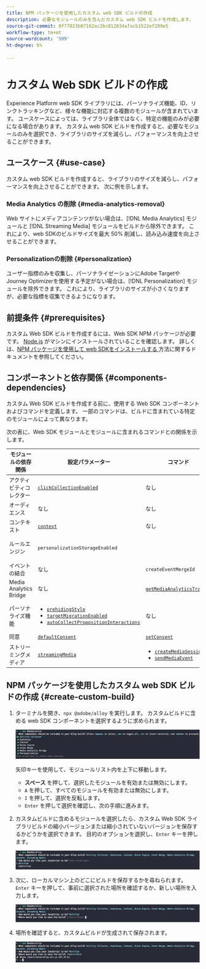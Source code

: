 ```yaml
---
title: NPM パッケージを使用したカスタム web SDK ビルドの作成
description: 必要なモジュールのみを含んだカスタム web SDK ビルドを作成します。
source-git-commit: 0f77023b07102ac2bc812034afacb1522ef209e5
workflow-type: tm+mt
source-wordcount: '509'
ht-degree: 6%

---
```



# カスタム Web SDK ビルドの作成

Experience Platform web SDK ライブラリには、パーソナライズ機能、ID、リンクトラッキングなど、様々な機能に対応する複数のモジュールが含まれています。 ユースケースによっては、ライブラリ全体ではなく、特定の機能のみが必要になる場合があります。 カスタム web SDK ビルドを作成すると、必要なモジュールのみを選択でき、ライブラリのサイズを減らし、パフォーマンスを向上させることができます。

## ユースケース {#use-case}

カスタム web SDK ビルドを作成すると、ライブラリのサイズを減らし、パフォーマンスを向上させることができます。 次に例を示します。

### Media Analytics の削除 {#media-analytics-removal}

Web サイトにメディアコンテンツがない場合は、[!DNL Media Analytics] モジュールと [!DNL Streaming Media] モジュールをビルドから除外できます。 これにより、web SDKのビルドサイズを最大 50% 削減し、読み込み速度を向上させることができます。

### Personalizationの削除 {#personalization}

ユーザー指標のみを収集し、パーソナライゼーションにAdobe TargetやJourney Optimizerを使用する予定がない場合は、[!DNL Personalization] モジュールを除外できます。 これにより、ライブラリのサイズが小さくなりますが、必要な指標を収集できるようになります。

## 前提条件 {#prerequisites}

カスタム Web SDK ビルドを作成するには、Web SDK NPM パッケージが必要です。 [Node.js](https://nodejs.org/en/download/package-manager/all) がマシンにインストールされていることを確認します。 詳しくは、[NPM パッケージを使用して web SDKをインストールする ](npm.md) 方法に関するドキュメントを参照してください。

## コンポーネントと依存関係 {#components-dependencies}

カスタム Web SDK ビルドを作成する前に、使用する Web SDK コンポーネントおよびコマンドを定義します。 一部のコマンドは、ビルドに含まれている特定のモジュールによって異なります。

次の表に、Web SDK モジュールとモジュールに含まれるコマンドとの関係を示します。

| モジュールの依存関係 | 設定パラメーター | コマンド | サイズカテゴリ |
|---------|----------|---------|---------|
| アクティビティコレクター | [`clickCollectionEnabled`](../commands/configure/clickcollectionenabled.md) | なし | メディア |
| オーディエンス | なし | なし | 小 |
| コンテキスト | [`context`](../commands/configure/context.md) | なし | 小 |
| ルールエンジン | `personalizationStorageEnabled` | | <ul><li>`evaluateRulesets`</li><li>[`subscribeRulesetItems`](../commands/subscriberulesetitems.md)</li></ul> | メディア |
| イベントの結合 | なし | `createEventMergeId` | 小 |
| Media Analytics Bridge | なし | [`getMediaAnalyticsTracker`](../commands/getmediaanalyticstracker.md) | 大 |
| パーソナライズ機能 | <ul><li>[`prehidingStyle`](../commands/configure/prehidingstyle.md)</li><li>[`targetMigrationEnabled`](../commands/configure/targetmigrationenabled.md)</li><li>[`autoCollectPropositionInteractions`](../commands/configure/autocollectpropositioninteractions.md)</li></ul> | なし | 大 |
| 同意 | [`defaultConsent`](../commands/configure/defaultconsent.md) | [`setConsent`](../commands/setconsent.md) | 小 |
| ストリーミングメディア | [`streamingMedia`](../commands/configure/streamingmedia.md) | <ul><li>[`createMediaSession`](../commands/createmediasession.md)</li><li>[`sendMediaEvent`](../commands/sendmediaevent.md)</li></ul> | 大 |

## NPM パッケージを使用したカスタム web SDK ビルドの作成 {#create-custom-build}

1. ターミナルを開き、`npx @adobe/alloy` を実行します。 カスタムビルドに含める web SDK コンポーネントを選択するように求められます。

   ![ カスタムビルドモジュールの選択を示すターミナルの画像 ](../assets/custom-build/npx.png)

   矢印キーを使用して、モジュールリスト内を上下に移動します。

   * **スペース** を押して、選択したモジュールを有効または無効にします。
   * `A` を押して、すべてのモジュールを有効または無効にします。
   * `I` を押して、選択を反転します。
   * `Enter` を押して選択を確認し、次の手順に進みます。

1. カスタムビルドに含めるモジュールを選択したら、カスタム Web SDK ライブラリビルドの縮小バージョンまたは縮小されていないバージョンを保存するかどうかを選択できます。 目的のオプションを選択し、`Enter` キーを押します。

   ![ カスタムビルドの縮小選択を表示しているターミナルの画像 ](../assets/custom-build/minify.png)

1. 次に、ローカルマシン上のどこにビルドを保存するかを尋ねられます。 `Enter` キーを押して、事前に選択された場所を確認するか、新しい場所を入力します。

   ![ カスタムビルドの保存オプションを表示しているターミナルの画像 ](../assets/custom-build/save.png)

1. 場所を確認すると、カスタムビルドが生成されて保存されます。

   ![ カスタムビルドが保存された場所を示すターミナルの画像 ](../assets/custom-build/saved.png)

